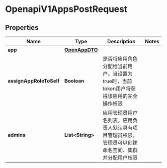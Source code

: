 

# OpenapiV1AppsPostRequest



## Properties

| Name | Type | Description | Notes |
|------------ | ------------- | ------------- | -------------|
|**app** | [**OpenAppDTO**](OpenAppDTO.md) |  |  |
|**assignAppRoleToSelf** | **Boolean** | 是否将应用角色分配给当前用户。当设置为true时，当前token用户将获得该应用的完全操作权限 |  |
|**admins** | **List&lt;String&gt;** | 应用管理员用户名列表。应用负责人默认具有项目管理员权限。管理员可以创建命名空间、集群并分配用户权限 |  |



